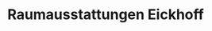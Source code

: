 ---
title: "Raumausstattungen Eickhoff"
url: /ruethen/raumausstattungen-eickhoff/
shop: Raumausstattung
---